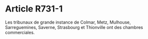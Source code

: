 # Article R731-1

Les tribunaux de grande instance de Colmar, Metz, Mulhouse, Sarreguemines, Saverne, Strasbourg et Thionville ont des chambres commerciales.
